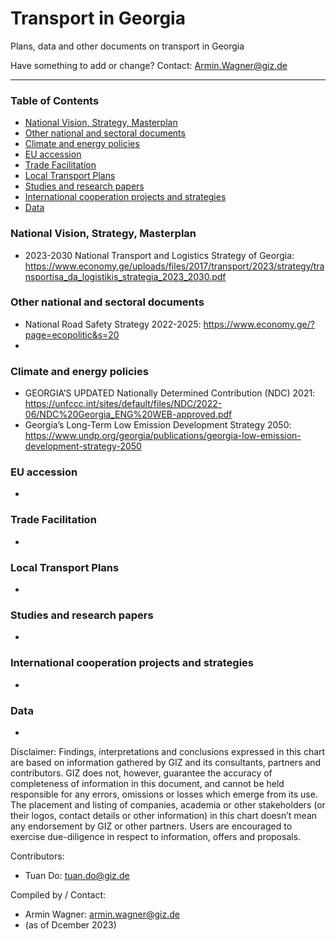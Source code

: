# Transport in Georgia
Plans, data and other documents on transport in Georgia

Have something to add or change? Contact: Armin.Wagner@giz.de

------------------------------

### Table of Contents

- [National Vision, Strategy, Masterplan](#National-Vision-Strategy-Masterplan)
- [Other national and sectoral documents](#other-national-sectoral-documents) 
- [Climate and energy policies](#climate-energy-policies) 
- [EU accession](#eu-accession)
- [Trade Facilitation](#trade-facilitation)  
- [Local Transport Plans](#local-transport-plans) 
- [Studies and research papers](#studies-research) 
- [International cooperation projects and strategies](#International-cooperation) 
- [Data](#data) 

  
### National Vision, Strategy, Masterplan <a name="national-vision-strategy-masterplan"></a> 

- 2023-2030 National Transport and Logistics Strategy of Georgia: https://www.economy.ge/uploads/files/2017/transport/2023/strategy/transportisa_da_logistikis_strategia_2023_2030.pdf

### Other national and sectoral documents <a name="other-national-sectoral-documents"></a> 

- National Road Safety Strategy 2022-2025: https://www.economy.ge/?page=ecopolitic&s=20
- 

### Climate and energy policies <a name="climate-energy-policies"></a> 

- GEORGIA’S UPDATED Nationally Determined Contribution (NDC) 2021: https://unfccc.int/sites/default/files/NDC/2022-06/NDC%20Georgia_ENG%20WEB-approved.pdf
- Georgia’s Long-Term Low Emission Development Strategy 2050: https://www.undp.org/georgia/publications/georgia-low-emission-development-strategy-2050

### EU accession <a name="eu-accession"></a> 

- 

### Trade Facilitation <a name="trade-facilitation"></a> 


- 

### Local Transport Plans <a name="local-transport-plans"></a>  

- 

### Studies and research papers <a name="studies-research"></a> 

- 

### International cooperation projects and strategies <a name="international-cooperation"></a> 

- 

### Data <a name="data"></a>

- 


Disclaimer: Findings, interpretations and conclusions expressed in this chart are based on information gathered by GIZ and its consultants, partners and contributors. GIZ does not, however, guarantee the accuracy of completeness of information in this document, and cannot be held responsible for any errors, omissions or losses which emerge from its use. The placement and listing of companies, academia or other stakeholders (or their logos, contact details or other information) in this chart doesn’t mean any endorsement by GIZ or other partners. Users are encouraged to exercise due-diligence in respect to information, offers and proposals.


Contributors:
- Tuan Do: tuan.do@giz.de


Compiled by / Contact:
- Armin Wagner: armin.wagner@giz.de
- (as of Dcember 2023)
